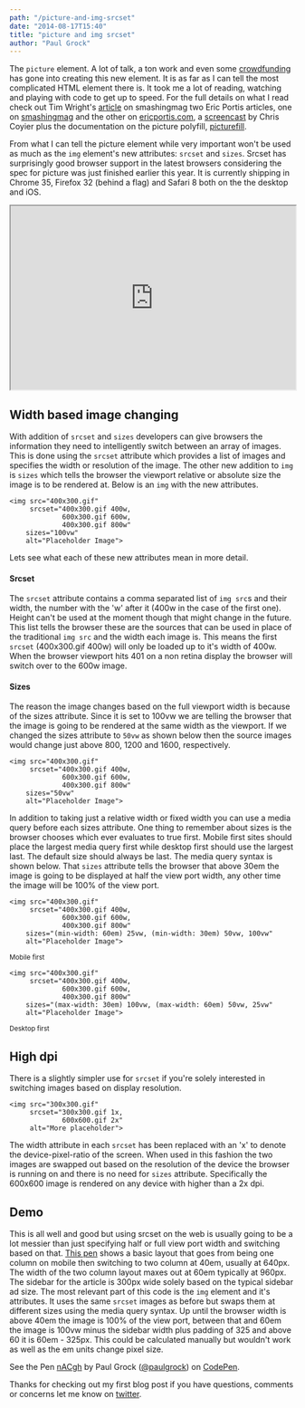 ```yaml
---
path: "/picture-and-img-srcset"
date: "2014-08-17T15:40"
title: "picture and img srcset"
author: "Paul Grock"
---
```


The `picture` element. A lot of talk, a ton work and even some [crowdfunding](https://www.indiegogo.com/projects/picture-element-implementation-in-blink/x/2620940) has gone into creating this new element. It is as far as I can tell the most complicated HTML element there is. It took me a lot of reading, watching and playing with code to get up to speed. For the full details on what I read check out Tim Wright's [article](http://www.smashingmagazine.com/2014/05/12/picturefill-2-0-responsive-images-and-the-perfect-polyfill/) on smashingmag two Eric Portis articles, one on [smashingmag](http://www.smashingmagazine.com/2014/05/14/responsive-images-done-right-guide-picture-srcset/) and the other on [ericportis.com](http://ericportis.com/posts/2014/srcset-sizes/), a [screencast](http://css-tricks.com/video-screencasts/133-figuring-responsive-images/) by Chris Coyier plus the documentation on the picture polyfill, [picturefill](http://scottjehl.github.io/picturefill/).

From what I can tell the picture element while very important won't be used as much as the `img` element's new attributes: `srcset` and `sizes`. Srcset has surprisingly good browser support in the latest browsers considering the spec for picture was just finished earlier this year. It is currently shipping in Chrome 35, Firefox 32 (behind a flag) and Safari 8 both on the the desktop and iOS.

<iframe src="https://caniuse.com/srcset/embed/eras=-2,2" width="100%" height="325px" class="caniuse-embed"></iframe>


## Width based image changing

With addition of `srcset` and `sizes` developers can give browsers the information they need to intelligently switch between an array of images. This is done using the `srcset` attribute which provides a list of images and specifies the width or resolution of the image. The other new addition to `img` is `sizes` which tells the browser the viewport relative or absolute size the image is to be rendered at. Below is an `img` with the new attributes.

``` markup
<img src="400x300.gif"
     srcset="400x300.gif 400w,
             600x300.gif 600w,
             400x300.gif 800w"
    sizes="100vw"
    alt="Placeholder Image">
```

Lets see what each of these new attributes mean in more detail.

#### Srcset

The `srcset` attribute contains a comma separated list of `img src`s and their width, the number with the 'w' after it (400w in the case of the first one). Height can't be used at the moment though that might change in the future. This list tells the browser these are the sources that can be used in place of the traditional `img src` and the width each image is. This means the first `srcset` (400x300.gif 400w) will only be loaded up to it's width of 400w. When the browser viewport hits 401 on a non retina display the browser will switch over to the 600w image.

#### Sizes

The reason the image changes based on the full viewport width is because of the sizes attribute. Since it is set to 100vw we are telling the browser that the image is going to be rendered at the same width as the viewport. If we changed the sizes attribute to `50vw` as shown below then the source images would change just above 800, 1200 and 1600, respectively.

``` markup
<img src="400x300.gif"
     srcset="400x300.gif 400w,
             600x300.gif 600w,
             400x300.gif 800w"
    sizes="50vw"
    alt="Placeholder Image">
```

In addition to taking just a relative width or fixed width you can use a media query before each sizes attribute. One thing to remember about sizes is the browser chooses which ever evaluates to true first. Mobile first sites should place the largest media query first while desktop first should use the largest last. The default size should always be last. The media query syntax is shown below. That `sizes` attribute tells the browser that above 30em the image is going to be displayed at half the view port width, any other time the image will be 100% of the view port.


``` markup
<img src="400x300.gif"
     srcset="400x300.gif 400w,
             600x300.gif 600w,
             400x300.gif 800w"
    sizes="(min-width: 60em) 25vw, (min-width: 30em) 50vw, 100vw"
    alt="Placeholder Image">
```
<small>Mobile first</small>

``` markup
<img src="400x300.gif"
     srcset="400x300.gif 400w,
             600x300.gif 600w,
             400x300.gif 800w"
    sizes="(max-width: 30em) 100vw, (max-width: 60em) 50vw, 25vw"
    alt="Placeholder Image">
```
<small>Desktop first</small>

## High dpi

There is a slightly simpler use for `srcset` if you're solely interested in switching images based on display resolution.

``` markup
<img src="300x300.gif"
     srcset="300x300.gif 1x,
             600x600.gif 2x"
     alt="More placeholder">
```

The width attribute in each `srcset` has been replaced with an 'x' to denote the device-pixel-ratio of the screen. When used in this fashion the two images are swapped out based on the resolution of the device the browser is running on and there is no need for `sizes` attribute. Specifically the 600x600 image is rendered on any device with higher than a 2x dpi.

## Demo

This is all well and good but using srcset on the web is usually going to be a lot messier than just specifying half or full view port width and switching based on that. [This pen](//codepen.io/paulgrock/pen/nACgh/) shows a basic layout that goes from being one column on mobile then switching to two column at 40em, usually at 640px. The width of the two column layout maxes out at 60em typically at 960px. The sidebar for the article is 300px wide solely based on the typical sidebar ad size. The most relevant part of this code is the `img` element and it's attributes. It uses the same `srcset` images as before but swaps them at different sizes using the media query syntax. Up until the browser width is above 40em the image is 100% of the view port, between that and 60em the image is 100vw minus the sidebar width plus padding of 325 and above 60 it is 60em - 325px. This could be calculated manually but wouldn't work as well as the em units change pixel size.

<p data-height="444" data-theme-id="0" data-slug-hash="nACgh" data-default-tab="result" data-user="paulgrock" class='codepen'>See the Pen <a href='http://codepen.io/paulgrock/pen/nACgh/'>nACgh</a> by Paul Grock (<a href='http://codepen.io/paulgrock'>@paulgrock</a>) on <a href='http://codepen.io'>CodePen</a>.</p>
<script async src="//codepen.io/assets/embed/ei.js"></script>

Thanks for checking out my first blog post if you have questions, comments or concerns let me know on [twitter](//twitter.com/paulgrock).
